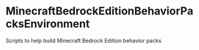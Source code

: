 # MinecraftBedrockEditionBehaviorPacksEnvironment
Scripts to help build Minecraft Bedrock Edition behavior packs
